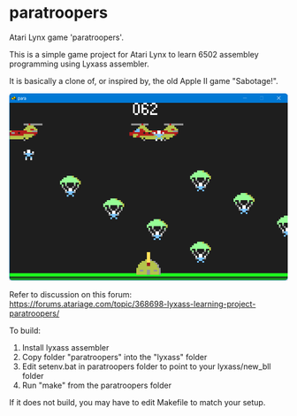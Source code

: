# paratroopers
 Atari Lynx game 'paratroopers'.
 
 This is a simple game project for Atari Lynx to learn 6502 assembley programming using Lyxass assembler.
 
 It is basically a clone of, or inspired by, the old Apple II game "Sabotage!".
 
 <picture>
    <img alt="Screenshot of Paratroopers" src="screenshot.png">
</picture>
 
 
 Refer to discussion on this forum:
 https://forums.atariage.com/topic/368698-lyxass-learning-project-paratroopers/


To build:
1. Install lyxass assembler 
2. Copy folder "paratroopers" into the "lyxass" folder
3. Edit setenv.bat in paratroopers folder to point to your lyxass/new_bll folder
4. Run "make" from the paratroopers folder

If it does not build, you may have to edit Makefile to match your setup.